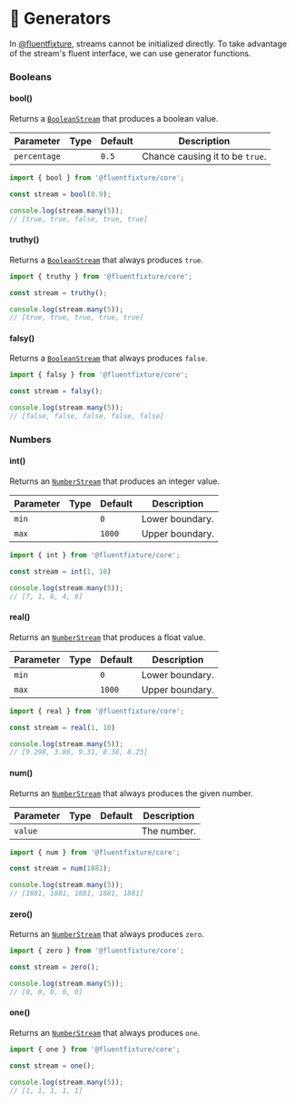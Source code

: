 # 💎 Generators

In [@fluentfixture](../../), streams cannot be initialized directly. To take advantage of the stream's fluent interface, we can use generator functions.

### Booleans

#### bool()

Returns a [`BooleanStream`](streams/boolean-stream.md)  that produces a boolean value.

<table><thead><tr><th>Parameter</th><th data-type="select">Type</th><th>Default</th><th>Description</th></tr></thead><tbody><tr><td><code>percentage</code></td><td></td><td><code>0.5</code></td><td>Chance causing it to be <code>true</code>.</td></tr></tbody></table>

```typescript
import { bool } from '@fluentfixture/core';

const stream = bool(0.9);

console.log(stream.many(5));
// [true, true, false, true, true]
```

#### truthy()

Returns a [`BooleanStream`](streams/boolean-stream.md)  that always produces `true`.

```typescript
import { truthy } from '@fluentfixture/core';

const stream = truthy();

console.log(stream.many(5));
// [true, true, true, true, true]
```

#### falsy()

Returns a [`BooleanStream`](streams/boolean-stream.md)  that always produces `false`.

```typescript
import { falsy } from '@fluentfixture/core';

const stream = falsy();

console.log(stream.many(5));
// [false, false, false, false, false]
```

### Numbers

#### int()

Returns an [`NumberStream`](streams/number-stream.md)  that produces an integer value.

<table><thead><tr><th>Parameter</th><th data-type="select">Type</th><th>Default</th><th>Description</th></tr></thead><tbody><tr><td><code>min</code></td><td></td><td><code>0</code></td><td>Lower boundary.</td></tr><tr><td><code>max</code></td><td></td><td><code>1000</code></td><td>Upper boundary.</td></tr></tbody></table>

```typescript
import { int } from '@fluentfixture/core';

const stream = int(1, 10)

console.log(stream.many(5));
// [7, 1, 6, 4, 9]
```

#### real()

Returns an [`NumberStream`](streams/number-stream.md)  that produces a float value.

<table><thead><tr><th>Parameter</th><th data-type="select">Type</th><th>Default</th><th>Description</th></tr></thead><tbody><tr><td><code>min</code></td><td></td><td><code>0</code></td><td>Lower boundary.</td></tr><tr><td><code>max</code></td><td></td><td><code>1000</code></td><td>Upper boundary.</td></tr></tbody></table>

```typescript
import { real } from '@fluentfixture/core';

const stream = real(1, 10)

console.log(stream.many(5));
// [9.298, 3.86, 9.31, 8.38, 8.23]
```

#### num()

Returns an [`NumberStream`](streams/number-stream.md)  that always produces the given number.

<table><thead><tr><th>Parameter</th><th data-type="select" data-multiple>Type</th><th>Default</th><th>Description</th></tr></thead><tbody><tr><td><code>value</code></td><td></td><td></td><td>The number.</td></tr></tbody></table>

```typescript
import { num } from '@fluentfixture/core';

const stream = num(1881);

console.log(stream.many(5));
// [1881, 1881, 1881, 1881, 1881]
```

#### zero()

Returns an [`NumberStream`](streams/number-stream.md)  that always produces `zero`.

```typescript
import { zero } from '@fluentfixture/core';

const stream = zero();

console.log(stream.many(5));
// [0, 0, 0, 0, 0]
```

#### one()

Returns an [`NumberStream`](streams/number-stream.md)  that always produces `one`.

```typescript
import { one } from '@fluentfixture/core';

const stream = one();

console.log(stream.many(5));
// [1, 1, 1, 1, 1]
```
